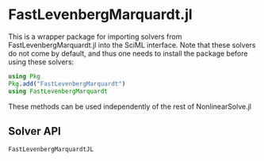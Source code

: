 # FastLevenbergMarquardt.jl

This is a wrapper package for importing solvers from FastLevenbergMarquardt.jl into the SciML interface.
Note that these solvers do not come by default, and thus one needs to install
the package before using these solvers:

```julia
using Pkg
Pkg.add("FastLevenbergMarquardt")
using FastLevenbergMarquardt
```

These methods can be used independently of the rest of NonlinearSolve.jl

## Solver API

```@docs
FastLevenbergMarquardtJL
```